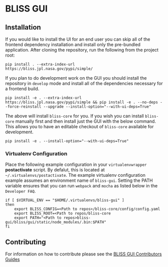 BLISS GUI
=========

Installation
------------
If you would like to install the UI for an end user you can skip all of the frontend dependency installation and install only the pre-bundled application. After cloning the repository, run the following from the project root:

```
pip install . --extra-index-url https://bliss.jpl.nasa.gov/pypi/simple/
```

If you plan to do development work on the GUI you should install the repository in `develop` mode and install all of the dependencies necessary for a frontend build. 

```
pip install -e . --extra-index-url https://bliss.jpl.nasa.gov/pypi/simple && pip install -e . --no-deps --force-reinstall --upgrade --install-option="--with-ui-deps=True"
```

The above will install `bliss-core` for you. If you wish you can install `bliss-core` manually first and then install just the GUI with the below command. This allows you to have an editable checkout of `bliss-core` available for development.

```
pip install -e . --install-option="--with-ui-deps=True"
```

### Virtualenv Configuration

Place the following example configuration in your `virtualenvwrapper` **postactivate** script. By defalut, this is located at `~/.virtualenvs/postactivate`. The example virtualenv configuration example assumes an environment name of `bliss-gui`. Setting the PATH variable ensures that you can run `webpack` and `mocha` as listed below in the `Developer FAQ`.

```
if [ $VIRTUAL_ENV == "$HOME/.virtualenvs/bliss-gui" ] 
then
    export BLISS_CONFIG=<Path to repos>/bliss-core/config/config.yaml
    export BLISS_ROOT=<Path to repos/bliss-core
    export PATH="<Path to repos>bliss-gui/bliss/gui/static/node_modules/.bin:$PATH"
fi
```

Contributing
------------

For information on how to contribute please see the [BLISS GUI Contributors Guides](https://github.jpl.nasa.gov/pages/bliss/bliss-gui/contribute.html)
